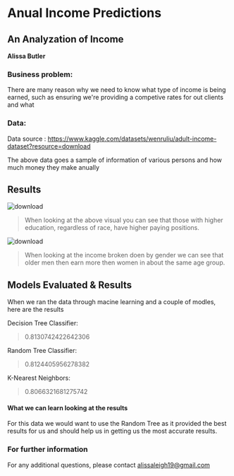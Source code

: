 # Anual Income Predictions
## An Analyzation of Income

**Alissa Butler**

### Business problem:

There are many reason why we need to know what type of income is being earned, such as ensuring we're providing a competive rates for out clients and what 


### Data:
Data source : https://www.kaggle.com/datasets/wenruliu/adult-income-dataset?resource=download

The above data goes a sample of information of various persons and how much money they make anually


## Results

![download](https://user-images.githubusercontent.com/118623787/230734242-65ed9637-4e94-4182-8134-b2102d99dca8.png)
> When looking at the above visual you can see that those with higher education, regardless of race, have higher paying positions.

![download](https://user-images.githubusercontent.com/118623787/230736015-a56c2a6e-e8c9-46a5-98b3-69ea40342bcb.png)
> When looking at the income broken doen by gender we can see that older men then earn more then women in about the same age group.

## Models Evaluated & Results
When we ran the data through macine learning and a couple of modles, here are the results

Decision Tree Classifier:
> 0.8130742422642306

Random Tree Classifier:
> 0.8124405956278382

K-Nearest Neighbors:
> 0.8066321681275742


#### What we can learn looking at the results
For this data we would want to use the Random Tree as it provided the best results for us and should help us in getting us the most accurate results.

### For further information

For any additional questions, please contact alissaleigh19@gmail.com
